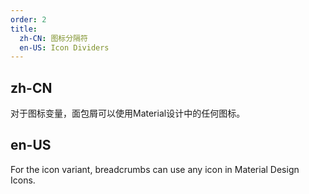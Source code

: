 ```yaml
---
order: 2
title:
  zh-CN: 图标分隔符
  en-US: Icon Dividers
---
```


## zh-CN

对于图标变量，面包屑可以使用Material设计中的任何图标。

## en-US

For the icon variant, breadcrumbs can use any icon in Material Design Icons.
